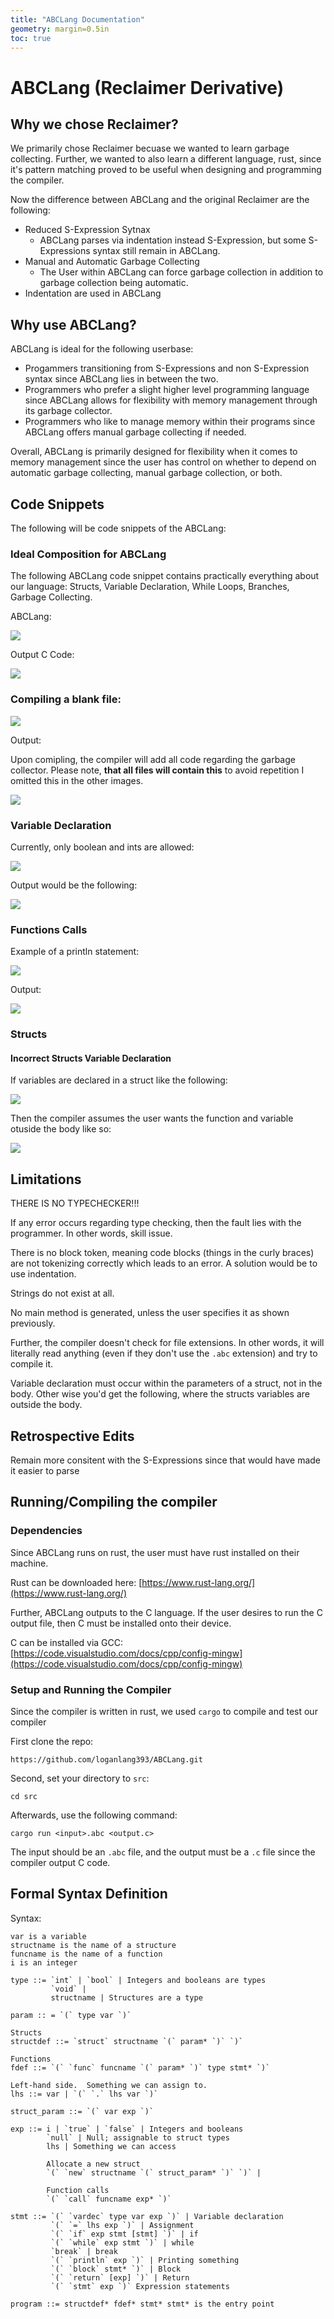 ```yaml
---
title: "ABCLang Documentation"
geometry: margin=0.5in
toc: true
---
```


# ABCLang (Reclaimer Derivative)

## Why we chose Reclaimer?

We primarily chose Reclaimer becuase we wanted to learn garbage collecting. Further, we wanted to also learn a different language, rust, since it's pattern matching proved to be useful when designing and programming the compiler.

Now the difference between ABCLang and the original Reclaimer are the following:
- Reduced S-Expression Sytnax
  - ABCLang parses via indentation instead S-Expression, but some S-Expressions syntax still remain in ABCLang.
- Manual and Automatic Garbage Collecting
  - The User within ABCLang can force garbage collection in addition to garbage collection being automatic.
- Indentation are used in ABCLang

## Why use ABCLang?

ABCLang is ideal for the following userbase:
- Progammers transitioning from S-Expressions and non S-Expression syntax since ABCLang lies in between the two.
- Programmers who prefer a slight higher level programming language since ABCLang allows for flexibility with memory management through its garbage collector.
- Programmers who like to manage memory within their programs since ABCLang offers manual garbage collecting if needed.

Overall, ABCLang is primarily designed for flexibility when it comes to memory management since the user has control on whether to depend on automatic garbage collecting, manual garbage collection, or both.


## Code Snippets

The following will be code snippets of the ABCLang:

### Ideal Composition for ABCLang

The following ABCLang code snippet contains practically everything about our language: Structs, Variable Declaration, While Loops, Branches, Garbage Collecting.


ABCLang: 

![](images/20250517173444.png)


Output C Code:

![](images/20250517174252.png)



### Compiling a blank file:

![](images/20250517134323.png)


Output:

Upon comipling, the compiler will add all code regarding the garbage collector. Please note, **that all files will contain this** to avoid repetition I omitted this in the other images.

![](images/20250517134506.png)

### Variable Declaration

Currently, only boolean and ints are allowed:

![](images/20250517141142.png)

Output would be the following:

![](images/20250517141201.png)

### Functions Calls

Example of a println statement:

![](images/20250517141309.png)

Output:

![](images/20250517141350.png)


### Structs

#### Incorrect Structs Variable Declaration

If variables are declared in a struct like the following:

![](images/20250517141028.png)

Then the compiler assumes the user wants the function and variable otuside the body like so:

![](images/20250517141114.png)


## Limitations

THERE IS NO TYPECHECKER!!!

If any error occurs regarding type checking, then the fault lies with the programmer. In other words, skill issue.

There is no block token, meaning code blocks (things in the curly braces) are not tokenizing correctly which leads to an error. A solution would be to use indentation.

Strings do not exist at all.

No main method is generated, unless the user specifies it as shown previously.

Further, the compiler doesn't check for file extensions. In other words, it will literally read anything (even if they don't use the `.abc` extension) and try to compile it.

Variable declaration must occur within the parameters of a struct, not in the body. Other wise you'd  get the following, where the structs variables are outside the body.




## Retrospective Edits

Remain more consitent with the S-Expressions since that would have made it easier to parse

## Running/Compiling the compiler

### Dependencies

Since ABCLang runs on rust, the user must have rust installed on their machine.

Rust can be downloaded here: [https://www.rust-lang.org/](https://www.rust-lang.org/)


Further, ABCLang outputs to the C language. If the user desires to run the C output file, then C must be installed onto their device.

C can be installed via GCC: [https://code.visualstudio.com/docs/cpp/config-mingw](https://code.visualstudio.com/docs/cpp/config-mingw)


### Setup and Running the Compiler
Since the compiler is written in rust, we used `cargo` to compile and test our compiler

First clone the repo:

`https://github.com/loganlang393/ABCLang.git`

Second, set your directory to `src`:

`cd src`


Afterwards, use the following command:

`cargo run <input>.abc <output.c>`

The input should be an `.abc` file, and the output must be a `.c` file since the compiler output C code.

## Formal Syntax Definition

Syntax:
```
var is a variable
structname is the name of a structure
funcname is the name of a function
i is an integer

type ::= `int` | `bool` | Integers and booleans are types
         `void` |
         structname | Structures are a type

param :: = `(` type var `)`

Structs
structdef ::= `struct` structname `(` param* `)` `)`

Functions
fdef ::= `(` `func` funcname `(` param* `)` type stmt* `)`

Left-hand side.  Something we can assign to.
lhs ::= var | `(` `.` lhs var `)`

struct_param ::= `(` var exp `)`

exp ::= i | `true` | `false` | Integers and booleans
        `null` | Null; assignable to struct types
        lhs | Something we can access
        
        Allocate a new struct
        `(` `new` structname `(` struct_param* `)` `)` |

        Function calls
        `(` `call` funcname exp* `)`

stmt ::= `(` `vardec` type var exp `)` | Variable declaration
         `(` `=` lhs exp `)` | Assignment
         `(` `if` exp stmt [stmt] `)` | if
         `(` `while` exp stmt `)` | while
         `break` | break
         `(` `println` exp `)` | Printing something
         `(` `block` stmt* `)` | Block
         `(` `return` [exp] `)` | Return
         `(` `stmt` exp `)` Expression statements

program ::= structdef* fdef* stmt* stmt* is the entry point
```